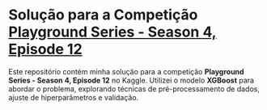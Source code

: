 # Solução para a Competição [Playground Series - Season 4, Episode 12](https://www.kaggle.com/competitions/playground-series-s4e12)

Este repositório contém minha solução para a competição **Playground Series - Season 4, Episode 12** no Kaggle. Utilizei o modelo **XGBoost** para abordar o problema, explorando técnicas de pré-processamento de dados, ajuste de hiperparâmetros e validação.
